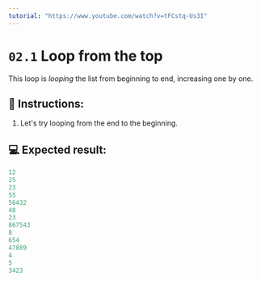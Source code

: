 ```yaml
---
tutorial: "https://www.youtube.com/watch?v=tFCstq-Us3I"
---
```


# `02.1` Loop from the top

This loop is *looping* the list from beginning to end, increasing one by one.

## 📝 Instructions:

1. Let's try looping from the end to the beginning.

## 💻 Expected result:

```py
12
25
23
55
56432
48
23
867543
8
654
47889
4
5
3423
```
